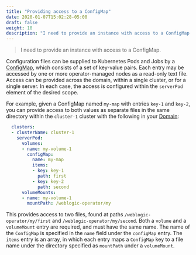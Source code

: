 ```yaml
---
title: "Providing access to a ConfigMap"
date: 2020-01-07T15:02:28-05:00
draft: false
weight: 10
description: "I need to provide an instance with access to a ConfigMap."
---
```

> I need to provide an instance with access to a ConfigMap.

Configuration files can be supplied to Kubernetes Pods and Jobs by a
[ConfigMap](https://kubernetes.io/docs/tasks/configure-pod-container/configure-pod-configmap/#create-a-configmap),
which consists of a set of key-value pairs. Each entry may be accessed by one or more operator-managed nodes
as a read-only text file. Access can be provided across the domain, within a single cluster, or for a single server.
In each case, the access is configured within the `serverPod` element of the desired scope.

For example, given
a ConfigMap named `my-map` with entries `key-1` and `key-2`, you can provide access to both values as separate files
in the same directory within the `cluster-1` cluster with the following
in your [Domain](https://github.com/oracle/weblogic-kubernetes-operator/blob/main/documentation/domains/Domain.md):


```yaml
  clusters:
  - clusterName: cluster-1
    serverPod:
      volumes:
      - name: my-volume-1
        configMap:
          name: my-map
          items:
          - key: key-1
            path: first
          - key: key-2
            path: second
      volumeMounts:
      - name: my-volume-1
        mountPath: /weblogic-operator/my

```
This provides access to two files, found at paths `/weblogic-operator/my/first` and `/weblogic-operator/my/second`.
Both a `volume` and a `volumeMount` entry are required, and must have the same name. The name of the `ConfigMap` is
specified in the `name` field under the `configMap` entry. The `items` entry is an array,
in which each entry maps a `ConfigMap` key to a file name under the directory specified as `mountPath` under a `volumeMount`.
